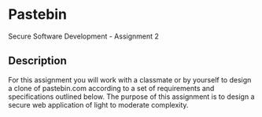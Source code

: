 # Pastebin
Secure Software Development - Assignment 2

## Description
For this assignment you will work with a classmate or by yourself to design a clone of pastebin.com according to a
set of requirements and specifications outlined below. The purpose of this assignment is to design a secure web
application of light to moderate complexity.
